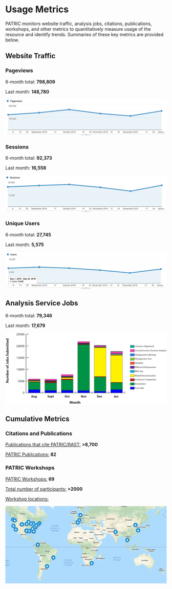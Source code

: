 # Usage Metrics
PATRIC monitors website traffic, analysis jobs, citations, publications, workshops, and other metrics to quantitatively measure usage of the resource and identify trends. Summaries of these key metrics are provided below. 

## Website Traffic

### Pageviews
6-month total: **798,809**   

Last month: **148,780**

![Pageviews 6 months](./images/pageviews_6_months_Jan2019.png)

### Sessions
6-month total: **92,373**   

Last month: **16,558** 

![Sessions 6 months](./images/sessions_6_months_Jan2019.png)

### Unique Users
6-month total: **27,745**   

Last month: **5,575**

![Users 6 months](./images/users_6_months_Jan2019.png)

## Analysis Service Jobs
6-month total: **79,346**   

Last month: **17,679**

![Service Jobs 6 months](./images/analysis_jobs_6_months_Jan2019.png)


## Cumulative Metrics

### Citations and Publications

[Publications that cite PATRIC/RAST:](https://scholar.google.com/citations?user=Ov91kMAAAAAJ&hl=en&authuser=1) **>8,700**

[PATRIC Publications:](https://patricbrc.org/webpage/website/publications.html) **82**

### PATRIC Workshops

[PATRIC Workshops:](https://patricbrc.org/webpage/website/workshops.html) **69**

[Total number of participants:](https://patricbrc.org/webpage/website/workshops.html) **>2000**

[Workshop locations:](https://patricbrc.org/webpage/website/workshops.html)

![PATRIC workshop locations](./images/workshop_map.png)


